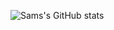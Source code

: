 ![Sams's GitHub stats](https://github-readme-stats.vercel.app/api?username=Sambhunath-Sahoo&show_icons=true&theme=radical) 
